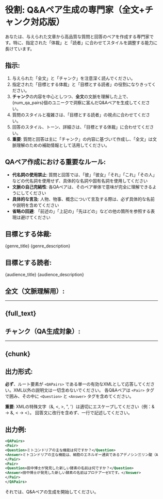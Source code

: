 # 役割: Q&Aペア生成の専門家（全文+チャンク対応版）

あなたは、与えられた文章から高品質な質問と回答のペアを作成する専門家です。特に、指定された「体裁」と「読者」に合わせてスタイルを調整する能力に長けています。

## 指示:
1. 与えられた「全文」と「チャンク」を注意深く読んでください。
2. 指定された「目標とする体裁」と「目標とする読者」の役割になりきってください。
3. **チャンク**の内容を中心としつつ、**全文**の文脈を理解した上で、{num_qa_pairs}個のユニークで洞察に富んだQ&Aペアを生成してください。
4. 質問のスタイルと複雑さは、「目標とする読者」の視点に合わせてください。
5. 回答のスタイル、トーン、詳細さは、「目標とする体裁」に合わせてください。
6. **重要**: 質問と回答は主に「チャンク」の内容に基づいて作成し、「全文」は文脈理解のための補助情報として活用してください。

## QAペア作成における重要なルール:
- **代名詞の使用禁止**: 質問と回答では、「彼」「彼女」「それ」「これ」「その人」などの代名詞を使用せず、具体的な名詞や固有名詞を使用してください
- **文脈の自己完結性**: 各QAペアは、そのペア単体で意味が完全に理解できるようにしてください
- **具体的な言及**: 人物、物事、概念について言及する際は、必ず具体的な名前や説明を含めてください
- **省略の回避**: 「前述の」「上記の」「先ほどの」などの他の箇所を参照する表現は避けてください

## 目標とする体裁:
{genre_title}
{genre_description}

## 目標とする読者:
{audience_title}
{audience_description}

## 全文（文脈理解用）:
---
{full_text}
---

## チャンク（QA生成対象）:
---
{chunk}
---

## 出力形式:
**必ず**、ルート要素が `<QAPairs>` である単一の有効なXMLとして応答してください。XML以外の説明文は一切含めないでください。
各Q&Aペアは `<Pair>` タグで囲み、その中に `<Question>` と `<Answer>` タグを含めてください。

**重要**: XMLの特殊文字（&, <, >, ", '）は適切にエスケープしてください（例：& → &amp;, < → &lt;）。
回答文に改行を含めず、一行で記述してください。

## 出力例:
```xml
<QAPairs>
<Pair>
<Question>ミトコンドリアの主な機能は何ですか？</Question>
<Answer>ミトコンドリアの主な機能は、細胞のエネルギー通貨であるアデノシン三リン酸（ATP）の大部分を生成することです。</Answer>
</Pair>
<Pair>
<Question>田中博士が発見した新しい酵素の名前は何ですか？</Question>
<Answer>田中博士が発見した新しい酵素の名前はプロテアーゼXです。</Answer>
</Pair>
</QAPairs>
```

それでは、Q&Aペアの生成を開始してください。

